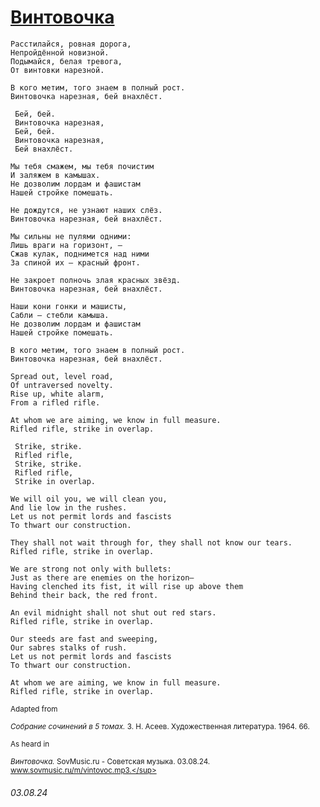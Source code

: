 # [Винтовочка](http://www.sovmusic.ru/m/vintovoc.mp3)
```
Расстилайся, ровная дорога,
Непройдённой новизной.
Подымайся, белая тревога,
От винтовки нарезной.

В кого метим, того знаем в полный рост.
Винтовочка нарезная, бей внахлёст.

 Бей, бей.
 Винтовочка нарезная,
 Бей, бей.
 Винтовочка нарезная,
 Бей внахлёст.

Мы тебя смажем, мы тебя почистим
И заляжем в камышах.
Не дозволим лордам и фашистам
Нашей стройке помешать.

Не дождутся, не узнают наших слёз.
Винтовочка нарезная, бей внахлёст.

Мы сильны не пулями одними:
Лишь враги на горизонт, —
Сжав кулак, поднимется над ними
За спиной их — красный фронт.

Не закроет полночь злая красных звёзд.
Винтовочка нарезная, бей внахлёст.

Наши кони гонки и машисты,
Сабли — стебли камыша.
Не дозволим лордам и фашистам
Нашей стройке помешать.

В кого метим, того знаем в полный рост.
Винтовочка нарезная, бей внахлёст.
```
```
Spread out, level road,
Of untraversed novelty.
Rise up, white alarm,
From a rifled rifle.

At whom we are aiming, we know in full measure.
Rifled rifle, strike in overlap.

 Strike, strike.
 Rifled rifle,
 Strike, strike.
 Rifled rifle,
 Strike in overlap.

We will oil you, we will clean you,
And lie low in the rushes.
Let us not permit lords and fascists
To thwart our construction.

They shall not wait through for, they shall not know our tears.
Rifled rifle, strike in overlap.

We are strong not only with bullets:
Just as there are enemies on the horizon—
Having clenched its fist, it will rise up above them
Behind their back, the red front.

An evil midnight shall not shut out red stars.
Rifled rifle, strike in overlap.

Our steeds are fast and sweeping,
Our sabres stalks of rush.
Let us not permit lords and fascists
To thwart our construction.

At whom we are aiming, we know in full measure.
Rifled rifle, strike in overlap.
```
<sub>Adapted from</sub>

<sup>*Собрание сочинений в 5 томах.* 3. Н. Асеев. Художественная литература. 1964. 66.</sup>

<sub>As heard in</sub>

<sup>*Винтовочка.* SovMusic.ru - Советская музыка. 03.08.24. www.sovmusic.ru/m/vintovoc.mp3.</sup>
###### 03.08.24
